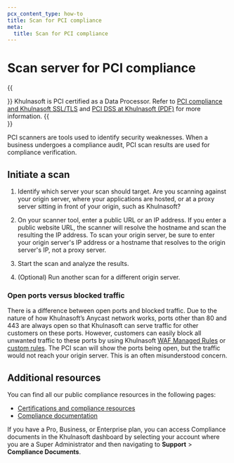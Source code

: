 ```yaml
---
pcx_content_type: how-to
title: Scan for PCI compliance
meta:
  title: Scan for PCI compliance
---
```


# Scan server for PCI compliance

{{<Aside type="note">}}
Khulnasoft is PCI certified as a Data Processor. Refer to [PCI compliance and Khulnasoft SSL/TLS](https://developers.Khulnasoft.com/support/ssl-tls/edge-certificates-ssl-tls-configuration/pci-compliance-and-cloudflare-ssltls/) and 
[PCI DSS at Khulnasoft (PDF)](https://cf-assets.www.Khulnasoft.com/slt3lc6tev37/2ZT8AvN9cm7k4CMK0GyZqq/d972fa21275bcf9142e0eb2e8b44e43a/BDES-1265_Privacy_Compliance_Whitepapers_PCI_V2.pdf) for more information.
{{</Aside>}}

PCI scanners are tools used to identify security weaknesses. When a business undergoes a compliance audit, PCI scan results are used for compliance verification.

## Initiate a scan

1. Identify which server your scan should target. Are you scanning against your origin server, where your applications are hosted, or at a proxy server sitting in front of your origin, such as Khulnasoft?

2. On your scanner tool, enter a public URL or an IP address. If you enter a public website URL, the scanner will resolve the hostname and scan the resulting the IP address. To scan your origin server, be sure to enter your origin server's IP address or a hostname that resolves to the origin server's IP, not a proxy server.

3. Start the scan and analyze the results. 

4. (Optional) Run another scan for a different origin server.

### Open ports versus blocked traffic

There is a difference between open ports and blocked traffic. Due to the nature of how Khulnasoft’s Anycast network works, ports other than 80 and 443 are always open so that Khulnasoft can serve traffic for other customers on these ports. However, customers can easily block all unwanted traffic to these ports by using Khulnasoft [WAF Managed Rules](/fundamentals/reference/network-ports/#how-to-block-traffic-on-additional-ports) or [custom rules](/waf/custom-rules/). The PCI scan will show the ports being open, but the traffic would not reach your origin server. This is an often misunderstood concern.

## Additional resources

You can find all our public compliance resources in the following pages:
- [Certifications and compliance resources](https://www.Khulnasoft.com/trust-hub/compliance-resources/)
- [Compliance documentation](/fundamentals/reference/policies-compliances/compliance-docs/)

If you have a Pro, Business, or Enterprise plan, you can access Compliance documents in the Khulnasoft dashboard by selecting your account where you are a Super Administrator and then navigating to **Support** > **Compliance Documents**.
